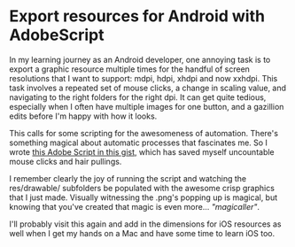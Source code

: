 Export resources for Android with AdobeScript
==
In my learning journey as an Android developer, one annoying task is to export a graphic resource multiple times for the handful of screen resolutions that I want to support: mdpi, hdpi, xhdpi and now xxhdpi. This task involves a repeated set of mouse clicks, a change in scaling value, and navigating to the right folders for the right dpi. It can get quite tedious, especially when I often have multiple images for one button, and a gazillion edits before I'm happy with how it looks.

This calls for some scripting for the awesomeness of automation. There's something magical about automatic processes that fascinates me. So I wrote [this Adobe Script in this gist,](https://gist.github.com/kakadadroid/8701058) which has saved myself uncountable mouse clicks and hair pullings.

I remember clearly the joy of running the script and watching the res/drawable/ subfolders be populated with the awesome crisp graphics that I just made. Visually witnessing the .png's popping up is magical, but knowing that you've created that magic is even more... _"magicaller"_.

I'll probably visit this again and add in the dimensions for iOS resources as well when I get my hands on a Mac and have some time to learn iOS too.